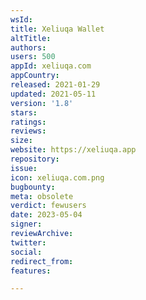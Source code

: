 ```yaml
---
wsId: 
title: Xeliuqa Wallet
altTitle: 
authors: 
users: 500
appId: xeliuqa.com
appCountry: 
released: 2021-01-29
updated: 2021-05-11
version: '1.8'
stars: 
ratings: 
reviews: 
size: 
website: https://xeliuqa.app
repository: 
issue: 
icon: xeliuqa.com.png
bugbounty: 
meta: obsolete
verdict: fewusers
date: 2023-05-04
signer: 
reviewArchive: 
twitter: 
social: 
redirect_from: 
features: 

---
```



